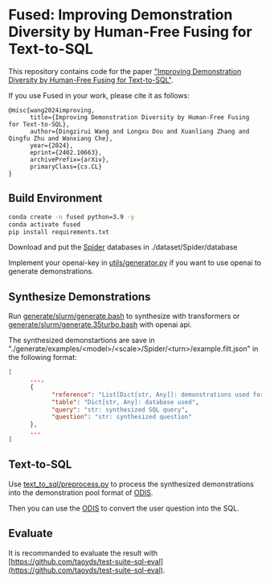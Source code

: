 # Fused: Improving Demonstration Diversity by Human-Free Fusing for Text-to-SQL

This repository contains code for the paper ["Improving Demonstration Diversity by Human-Free Fusing for Text-to-SQL"](https://arxiv.org/abs/2402.10663).

If you use Fused in your work, please cite it as follows:
```
@misc{wang2024improving,
      title={Improving Demonstration Diversity by Human-Free Fusing for Text-to-SQL}, 
      author={Dingzirui Wang and Longxu Dou and Xuanliang Zhang and Qingfu Zhu and Wanxiang Che},
      year={2024},
      eprint={2402.10663},
      archivePrefix={arXiv},
      primaryClass={cs.CL}
}
```

## Build Environment
```bash
conda create -n fused python=3.9 -y
conda activate fused
pip install requirements.txt
```

Download and put the [Spider](https://drive.google.com/u/0/uc?id=1iRDVHLr4mX2wQKSgA9J8Pire73Jahh0m&export=download) databases in ./dataset/Spider/database

Implement your openai-key in [utils/generator.py](utils/generator.py) if you want to use openai to generate demonstrations.

## Synthesize Demonstrations
Run [generate/slurm/generate.bash](./generate/slurm/generate.bash) to synthesize with transformers or [generate/slurm/generate.35turbo.bash](./generate/slurm/generate.35turbo.bash) with openai api.

The synthesized demonstartions are save in "./generate/examples/\<model\>/\<scale\>/Spider/\<turn\>/example.filt.json" in the following format:
```json
[
      ...,
      {
            "reference": "List[Dict[str, Any]]: demonstrations used for fusing",
            "table": "Dict[str, Any]: database used",
            "query": "str: synthesized SQL query",
            "question": "str: synthesized question"
      },
      ...
]
```

## Text-to-SQL
Use [text_to_sql/preprocess.py](./text_to_sql/preprocess.py) to process the synthesized demonstrations into the demonstration pool format of [ODIS](https://github.com/shuaichenchang/ODIS-Text-to-SQL).

Then you can use the [ODIS](https://github.com/shuaichenchang/ODIS-Text-to-SQL) to convert the user question into the SQL.

## Evaluate
It is recommanded to evaluate the result with [https://github.com/taoyds/test-suite-sql-eval](https://github.com/taoyds/test-suite-sql-eval).